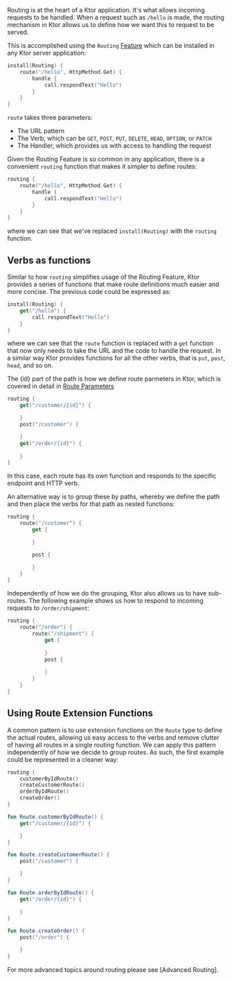 [//]: # (title: Routing in Ktor)


Routing is at the heart of a Ktor application. It's what allows incoming requests to be handled. When a request such as `/hello` 
is made, the routing mechanism in Ktor allows us to define how we want this to request to be served. 

This is accomplished using the `Routing` [Feature](Features.md) which can be installed in any Ktor server application:

```Kotlin
install(Routing) {
    route("/hello", HttpMethod.Get) {
        handle {
            call.respondText("Hello")
        }
    }
}
```

`route` takes three parameters:

* The URL pattern
* The Verb, which can be `GET`, `POST`, `PUT`, `DELETE`, `HEAD`, `OPTION`, or `PATCH`
* The Handler, which provides us with access to handling the request 

Given the Routing Feature is so common in any application, there is a convenient `routing` function that makes it simpler to define routes:

```kotlin
routing {
    route("/hello", HttpMethod.Get) {
        handle {
            call.respondText("Hello")
        }
    }
}
```

where we can see that we've replaced `install(Routing)` with the `routing` function.

## Verbs as functions

Similar to how `routing` simplifies usage of the Routing Feature, Ktor provides a series of functions that make route definitions much easier and more concise. 
The previous code could be expressed as:

```kotlin
install(Routing) {
    get("/hello") {
        call.respondText("Hello")
    }
}
```

where we can see that the `route` function is replaced with a `get` function that now only needs to take the URL and the code to handle the request. In a similar 
way Ktor provides functions for all the other verbs, that is `put`, `post`, `head`, and so on.



<note>
    <p>The {id} part of the path is how we define route parmeters in Ktor, which is covered in detail in <a href="route_parameters.md">Route Parameters</a></p>
</note>

```kotlin
routing {
    get("/customer/{id}") {

    }
    post("/customer") {

    }
    get("/order/{id}") {
    
    }
}
```

In this case, each route has its own function and responds to the specific endpoint and HTTP verb.

An alternative way is to group these by paths, whereby we define the path and then place the verbs for that path as nested functions: 

```kotlin
routing {
    route("/customer") {
        get {

        }

        post {

        }
    }
}
```

Independently of how we do the grouping, Ktor also allows us to have sub-routes. The following example shows us how to respond to incoming requests to `/order/shipment`:

```kotlin
routing {
    route("/order") {
        route("/shipment") {
            get {
                
            }
            post {
                
            }
        }
    }
}
```

## Using Route Extension Functions

A common pattern is to use extension functions on the `Route` type to define the actual routes, allowing us easy access to the verbs and 
remove clutter of having all routes in a single routing function. We can apply this pattern independently of how we decide 
to group routes. As such, the first example could be represented in a cleaner way:

```kotlin
routing {
    customerByIdRoute()
    createCustomerRoute()
    orderByIdRoute()
    createOrder()
}

fun Route.customerByIdRoute() {
    get("/customer/{id}") {

    }
}

fun Route.createCustomerRoute() {
    post("/customer") {

    }
}

fun Route.orderByIdRoute() {
    get("/order/{id}") {
    
    }
}

fun Route.createOrder() {
    post("/order") {

    }
}
```


For more advanced topics around routing please see [Advanced Routing].

 













